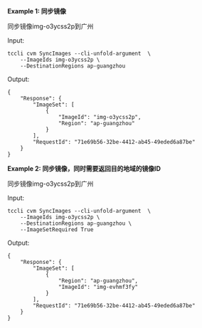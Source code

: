 **Example 1: 同步镜像**

同步镜像img-o3ycss2p到广州

Input: 

```
tccli cvm SyncImages --cli-unfold-argument  \
    --ImageIds img-o3ycss2p \
    --DestinationRegions ap-guangzhou
```

Output: 
```
{
    "Response": {
        "ImageSet": [
            {
                "ImageId": "img-o3ycss2p",
                "Region": "ap-guangzhou"
            }
        ],
        "RequestId": "71e69b56-32be-4412-ab45-49eded6a87be"
    }
}
```

**Example 2: 同步镜像，同时需要返回目的地域的镜像ID**

同步镜像img-o3ycss2p到广州

Input: 

```
tccli cvm SyncImages --cli-unfold-argument  \
    --ImageIds img-o3ycss2p \
    --DestinationRegions ap-guangzhou \
    --ImageSetRequired True
```

Output: 
```
{
    "Response": {
        "ImageSet": [
            {
                "Region": "ap-guangzhou",
                "ImageId": "img-evhmf3fy"
            }
        ],
        "RequestId": "71e69b56-32be-4412-ab45-49eded6a87be"
    }
}
```

